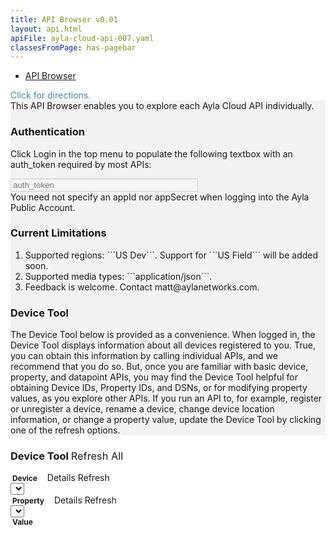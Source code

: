 ```yaml
---
title: API Browser v0.01
layout: api.html
apiFile: ayla-cloud-api-007.yaml
classesFromPage: has-pagebar
---
```


<aside id="pagebar" class="d-xl-block collapse">
  <ul>
    <li><a href="#core-title">API Browser</a></li>
  </ul>
</aside>

<div class="mb-1" style="color:steelblue;cursor:pointer;" data-toggle="collapse" href="#collapseExample">Click for directions.</div>
<div id="collapseExample" class="collapse mb-4">
<div class="card card-body" style="background:#f2f2f2;border-color:#e6e6e6;">
<div>This API Browser enables you to explore each Ayla Cloud API individually.</div>
<h3 class="mt-3">Authentication</h3>
<p>Click Login in the top menu to populate the following textbox with an auth_token required by most APIs:</p>
<div class="row mb-3">
<div class="col-auto">
<input id="input-auth-token" class="form-control form-control-sm" type="text" style="width:300px;" placeholder="auth_token" disabled>
</div>
</div>
<div>You need not specify an appId nor appSecret when logging into the Ayla Public Account.</div>
<h3 class="mt-3">Current Limitations</h3>
<ol class="mb-0">
<li>Supported regions: ```US Dev```. Support for ```US Field``` will be added soon.</li>
<li>Supported media types: ```application/json```.</li>
<li>Feedback is welcome. Contact matt&#64;aylanetworks.com.</li>
</ol>
<h3 class="mt-2">Device Tool</h3>
<div>The Device Tool below is provided as a convenience. When logged in, the Device Tool displays information about all devices registered to you. True, you can obtain this information by calling individual APIs, and we recommend that you do so. But, once you are familiar with basic device, property, and datapoint APIs, you may find the Device Tool helpful for obtaining Device IDs, Property IDs, and DSNs, or for modifying property values, as you explore other APIs. If you run an API to, for example, register or unregister a device, rename a device, change device location information, or change a property value, update the Device Tool by clicking one of the refresh options.</div>
</div>
</div>

<div id="dt-group" class="cmpt" style="margin-bottom:1rem;">
  <h3>Device Tool
    <span id="dt-group-refresh-all" class="link-btn ml-3" style="font-weight:normal;">Refresh All</span>
  </h3>
  <div class="row">
    <div class="col-sm-4">
      <div class="link-btns">
        <span style="font-size:85%;font-weight:bold;margin:0 12px 0 3px;">Device</span>
        <span class="link-btn" data-toggle="collapse" data-target="#dt-device-details">Details</span>
        <span id="dt-group-refresh-device" class="link-btn">Refresh</span>
      </div>
      <select id="dt-device-selector" class="form-control form-control-sm ayla-data populate-at-init"></select>
    </div>
    <div class="col-sm-4 mt-3 mt-sm-0">
      <div class="link-btns">
        <span style="font-size:85%;font-weight:bold;margin:0 12px 0 3px;">Property</span>
        <span class="link-btn" data-toggle="collapse" data-target="#dt-property-details">Details</span>
        <span id="dt-group-refresh-property" class="link-btn">Refresh</span>
      </div>
      <select id="dt-property-selector" class="form-control form-control-sm ayla-data"></select>
    </div>
    <div class="col-sm-4 mt-3 mt-sm-0">
      <div class="link-btns">
        <span style="font-size:85%;font-weight:bold;margin:0 12px 0 3px;">Value</span>
      </div>
      <div class="row no-gutters">
        <div class="col">
          <div id="dt-value-wrapper"></div>
        </div>
        <div class="col-auto ml-2" id="dt-value-button-wrapper" style="display:none;">
          <button id="dt-save-value-btn" type="button" class="btn btn-info btn-sm">Save</button>
        </div>
      </div>
    </div>
  </div>
  <div>
    <div class="row">
      <div class="col-12">
        <pre id="dt-device-details" class="collapse mt-2" data-parent="#dt-group"></pre>
      </div>
    </div>
    <div class="row">
      <div class="col-4 d-none d-sm-block"></div>
      <div class="col-12 col-sm-8">
        <pre id="dt-property-details" class="collapse mt-2" data-parent="#dt-group"></pre>
      </div>
    </div>
  </div>
</div>

<!--
<div class="row">
<div class="col-auto">
<select class="form-control form-control-sm mb-3 service-region" style="min-width: 200px;">
  <option value=0>China Development</option>
  <option value=1>China Field</option>
  <option value=2>EU Field</option>
  <option value=3 selected>US Development</option>
  <option value=4>US Field</option>
</select>
</div>
<div class="col-auto">
<button type="button" class="btn btn-info btn-sm" data-toggle="collapse" data-target="#service-urls-collapse" aria-expanded="false" aria-controls="service-urls-collapse">View service region urls</button>
</div>
</div>
<div class="collapse" id="service-urls-collapse">
<table id="service-urls">
<tr><th>Service</th><th style="min-width:250px;">URL</th></tr>
<tr><td>Application</td><td><code id="application-service-url"></code></td></tr>
<tr><td>Datastream</td><td><code id="datastream-service-url"></code></td></tr>
<tr><td>Device</td><td><code id="device-service-url"></code></td></tr>
<tr><td>Factory Proxy</td><td><code id="factory-proxy-service-url"></code></td></tr>
<tr><td>Image</td><td><code id="image-service-url"></code></td></tr>
<tr><td>Log</td><td><code id="log-service-url"></code></td></tr>
<tr><td>Notification</td><td><code id="notification-service-url"></code></td></tr>
<tr><td>Rules</td><td><code id="rules-service-url"></code></td></tr>
<tr><td>User</td><td><code id="user-service-url"></code></td></tr>
<tr><td>Zigbee</td><td><code id="zigbee-service-url"></code></td></tr>
</table>
</div>
-->

<div id="swagger-ui"></div>